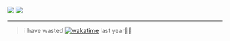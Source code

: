 [![](https://github-readme-stats.vercel.app/api/wakatime?username=@lunarifish&layout=compact)](https://github.com/anuraghazra/github-readme-stats)
[![](https://github-readme-stats.vercel.app/api?username=lunarifish&show_icons=true)](https://github.com/anuraghazra/github-readme-stats)

-------

> i have wasted [![wakatime](https://wakatime.com/badge/user/018e7e52-964b-4974-9d57-6830481dce03.svg/)](https://wakatime.com/@018e7e52-964b-4974-9d57-6830481dce03) last year🥰🥰
